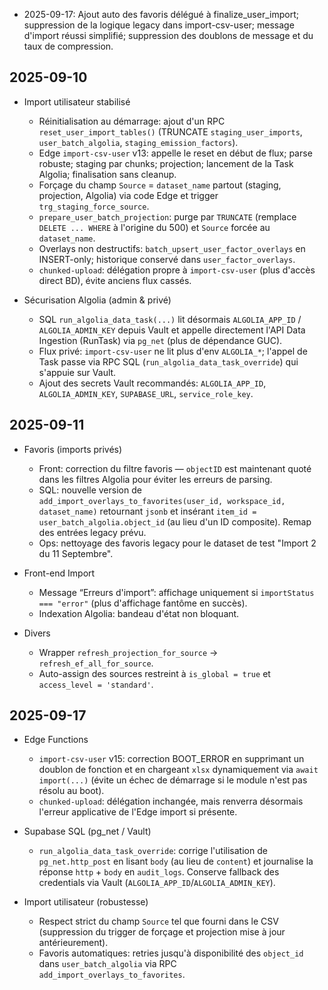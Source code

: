- 2025-09-17: Ajout auto des favoris délégué à finalize_user_import; suppression de la logique legacy dans import-csv-user; message d'import réussi simplifié; suppression des doublons de message et du taux de compression.
## 2025-09-10

- Import utilisateur stabilisé
  - Réinitialisation au démarrage: ajout d'un RPC `reset_user_import_tables()` (TRUNCATE `staging_user_imports`, `user_batch_algolia`, `staging_emission_factors`).
  - Edge `import-csv-user` v13: appelle le reset en début de flux; parse robuste; staging par chunks; projection; lancement de la Task Algolia; finalisation sans cleanup.
  - Forçage du champ `Source` = `dataset_name` partout (staging, projection, Algolia) via code Edge et trigger `trg_staging_force_source`.
  - `prepare_user_batch_projection`: purge par `TRUNCATE` (remplace `DELETE ... WHERE` à l'origine du 500) et `Source` forcée au `dataset_name`.
  - Overlays non destructifs: `batch_upsert_user_factor_overlays` en INSERT-only; historique conservé dans `user_factor_overlays`.
  - `chunked-upload`: délégation propre à `import-csv-user` (plus d'accès direct BD), évite anciens flux cassés.

- Sécurisation Algolia (admin & privé)
  - SQL `run_algolia_data_task(...)` lit désormais `ALGOLIA_APP_ID` / `ALGOLIA_ADMIN_KEY` depuis Vault et appelle directement l'API Data Ingestion (RunTask) via `pg_net` (plus de dépendance GUC).
  - Flux privé: `import-csv-user` ne lit plus d'env `ALGOLIA_*`; l'appel de Task passe via RPC SQL (`run_algolia_data_task_override`) qui s'appuie sur Vault.
  - Ajout des secrets Vault recommandés: `ALGOLIA_APP_ID`, `ALGOLIA_ADMIN_KEY`, `SUPABASE_URL`, `service_role_key`.

## 2025-09-11

- Favoris (imports privés)
  - Front: correction du filtre favoris — `objectID` est maintenant quoté dans les filtres Algolia pour éviter les erreurs de parsing.
  - SQL: nouvelle version de `add_import_overlays_to_favorites(user_id, workspace_id, dataset_name)` retournant `jsonb` et insérant `item_id = user_batch_algolia.object_id` (au lieu d'un ID composite). Remap des entrées legacy prévu.
  - Ops: nettoyage des favoris legacy pour le dataset de test "Import 2 du 11 Septembre".

- Front-end Import
  - Message “Erreurs d'import”: affichage uniquement si `importStatus === "error"` (plus d'affichage fantôme en succès).
  - Indexation Algolia: bandeau d'état non bloquant.

- Divers
  - Wrapper `refresh_projection_for_source` -> `refresh_ef_all_for_source`.
  - Auto-assign des sources restreint à `is_global = true` et `access_level = 'standard'`.


## 2025-09-17

- Edge Functions
  - `import-csv-user` v15: correction BOOT_ERROR en supprimant un doublon de fonction et en chargeant `xlsx` dynamiquement via `await import(...)` (évite un échec de démarrage si le module n'est pas résolu au boot).
  - `chunked-upload`: délégation inchangée, mais renverra désormais l'erreur applicative de l'Edge import si présente.

- Supabase SQL (pg_net / Vault)
  - `run_algolia_data_task_override`: corrige l'utilisation de `pg_net.http_post` en lisant `body` (au lieu de `content`) et journalise la réponse `http` + `body` en `audit_logs`. Conserve fallback des credentials via Vault (`ALGOLIA_APP_ID`/`ALGOLIA_ADMIN_KEY`).

- Import utilisateur (robustesse)
  - Respect strict du champ `Source` tel que fourni dans le CSV (suppression du trigger de forçage et projection mise à jour antérieurement).
  - Favoris automatiques: retries jusqu'à disponibilité des `object_id` dans `user_batch_algolia` via RPC `add_import_overlays_to_favorites`.

